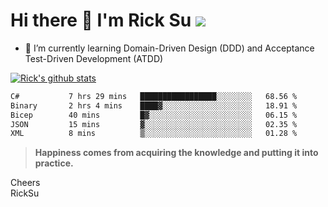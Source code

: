 # Hi there 👋 I'm Rick Su ![](https://komarev.com/ghpvc/?username=ricksu978)
<!--
**ricksu978/ricksu978** is a ✨ _special_ ✨ repository because its `README.md` (this file) appears on your GitHub profile.

Here are some ideas to get you started:

- 🔭 I’m currently working on ...
-->
- 🌱 I’m currently learning Domain-Driven Design (DDD) and Acceptance Test-Driven Development (ATDD)
<!--
- 👯 I’m looking to collaborate on ...
- 🤔 I’m looking for help with ...
- 💬 Ask me about ...
- 📫 How to reach me: ...
- 😄 Pronouns: ...
- ⚡ Fun fact: ...
-->
[![Rick's github stats](https://github-readme-stats.vercel.app/api?username=ricksu978&theme=dark)](https://github.com/ricksu978/ricksu978)

<!--START_SECTION:waka-->

```txt
C#           7 hrs 29 mins   █████████████████░░░░░░░░   68.56 %
Binary       2 hrs 4 mins    ████▓░░░░░░░░░░░░░░░░░░░░   18.91 %
Bicep        40 mins         █▓░░░░░░░░░░░░░░░░░░░░░░░   06.15 %
JSON         15 mins         ▓░░░░░░░░░░░░░░░░░░░░░░░░   02.35 %
XML          8 mins          ▒░░░░░░░░░░░░░░░░░░░░░░░░   01.28 %
```

<!--END_SECTION:waka-->

> **Happiness comes from acquiring the knowledge and putting it into practice.**

Cheers  
RickSu 
